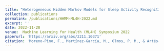 ```yaml
---
title: "Heterogeneous Hidden Markov Models for Sleep Activity Recognition from Multi-Source Passively Sensed Data"
collection: publications
permalink: /publications/HHMM-ML4H-2022.md
excerpt: ''
date: 2022-11-28
venue:  Machine Learning for Health (ML4H) Symposium 2022
paperurl: 'https://arxiv.org/abs/2211.10371'
citation: 'Moreno-Pino, F., Martínez-García, M., Olmos, P. M., & Artés-Rodríguez, A. (2022). Heterogeneous Hidden Markov Models for Sleep Activity Recognition from Multi-Source Passively Sensed Data. arXiv preprint arXiv:2211.10371.'
---
```



